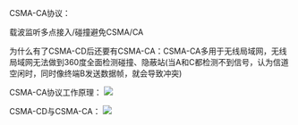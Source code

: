 CSMA-CA协议：

载波监听多点接入/碰撞避免CSMA/CA

为什么有了CSMA-CD后还要有CSMA-CA：CSMA-CA多用于无线局域网，无线局域网无法做到360度全面检测碰撞、隐蔽站(当A和C都检测不到信号，认为信道空闲时，同时像终端B发送数据帧，就会导致冲突)

CSMA-CA协议工作原理：
![](https://tva1.sinaimg.cn/large/008eGmZEly1goseyqx7iqj310h0c8doe.jpg)

CSMA-CD与CSMA-CA：
![](https://tva1.sinaimg.cn/large/008eGmZEly1goseyywzz6j310d0ac46u.jpg)
